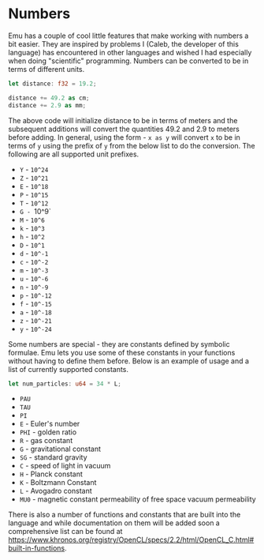 # Numbers
Emu has a couple of cool little features that make working with numbers a bit easier. They are inspired by problems I (Caleb, the developer of this language) has encountered in other languages and wished I had especially when doing "scientific" programming. Numbers can be converted to be in terms of different units.

```rust
let distance: f32 = 19.2;

distance += 49.2 as cm;
distance += 2.9 as mm;
```

The above code will initialize distance to be in terms of meters and the subsequent additions will convert the quantities 49.2 and 2.9 to meters before adding. In general, using the form - `x as y` will convert `x` to be in terms of `y` using the prefix of `y` from the below list to do the conversion. The following are all supported unit prefixes.

- `Y` - `10^24`
- `Z` - `10^21`
- `E` - `10^18`
- `P` - `10^15`
- `T` - `10^12`
- `G - `10^9`
- `M` - `10^6`
- `k` - `10^3`
- `h` - `10^2`
- `D` - `10^1`
- `d` - `10^-1`
- `c` - `10^-2`
- `m` - `10^-3`
- `u` - `10^-6`
- `n` - `10^-9`
- `p` - `10^-12`
- `f` - `10^-15`
- `a` - `10^-18`
- `z` - `10^-21`
- `y` - `10^-24`

Some numbers are special - they are constants defined by symbolic formulae. Emu lets you use some of these constants in your functions without having to define them before. Below is an example of usage and a list of currently supported constants.
```rust
let num_particles: u64 = 34 * L;
```
- `PAU`
- `TAU`
- `PI`
- `E` - Euler's number
- `PHI` - golden ratio
- `R` - gas constant
- `G` - gravitational constant
- `SG` - standard gravity
- `C` - speed of light in vacuum
- `H` - Planck constant
- `K` - Boltzmann Constant
- `L` - Avogadro constant
- `MU0` - magnetic constant permeability of free space vacuum permeability

There is also a number of functions and constants that are built into the language and while documentation on them will be added soon a comprehensive list can be found at https://www.khronos.org/registry/OpenCL/specs/2.2/html/OpenCL_C.html#built-in-functions.
